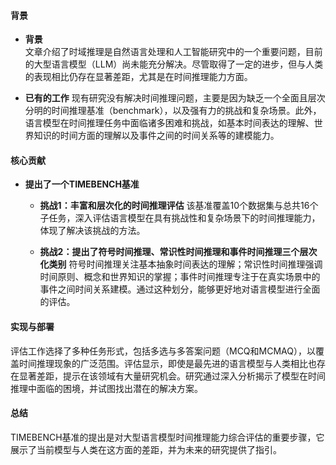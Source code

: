 #### 背景
- **背景**       
    文章介绍了时域推理是自然语言处理和人工智能研究中的一个重要问题，目前的大型语言模型（LLM）尚未能充分解决。尽管取得了一定的进步，但与人类的表现相比仍存在显著差距，尤其是在时间推理能力方面。

- **已有的工作**
    现有研究没有解决时间推理问题，主要是因为缺乏一个全面且层次分明的时间推理基准（benchmark），以及强有力的挑战和复杂场景。此外，语言模型在时间推理任务中面临诸多困难和挑战，如基本时间表达的理解、世界知识的时间方面的理解以及事件之间的时间关系等的建模能力。

#### 核心贡献
- **提出了一个TIMEBENCH基准**
    - **挑战1：丰富和层次化的时间推理评估**
        该基准覆盖10个数据集与总共16个子任务，深入评估语言模型在具有挑战性和复杂场景下的时间推理能力，体现了解决该挑战的方法。

    - **挑战2：提出了符号时间推理、常识性时间推理和事件时间推理三个层次化类别**
        符号时间推理关注基本抽象时间表达的理解；常识性时间推理强调时间原则、概念和世界知识的掌握；事件时间推理专注于在真实场景中的事件之间时间关系建模。通过这种划分，能够更好地对语言模型进行全面的评估。

#### 实现与部署
评估工作选择了多种任务形式，包括多选与多答案问题（MCQ和MCMAQ），以覆盖时间推理现象的广泛范围。评估显示，即使是最先进的语言模型与人类相比也存在显著差距，提示在该领域有大量研究机会。研究通过深入分析揭示了模型在时间推理中面临的困境，并试图找出潜在的解决方案。

#### 总结
TIMEBENCH基准的提出是对大型语言模型时间推理能力综合评估的重要步骤，它展示了当前模型与人类在这方面的差距，并为未来的研究提供了指引。
